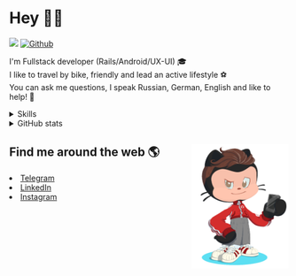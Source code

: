 # Hey 👋🏻 

![](https://komarev.com/ghpvc/?username=your-github-HarshBarash&color=grey) [![Github](https://img.shields.io/github/followers/HarshBarash?label=Follow&style=social)](https://github.com/HarshBarash)

I'm  Fullstack developer (Rails/Android/UX-UI) 🎓  <br />
I like to travel by bike, friendly and lead an active lifestyle ⚽ <br />
You can ask me questions, I speak Russian, German, English and like to help! 💬  <br />

<details>
    <summary> Skills </summary>
   <p>
      <br/>
      <img src="https://img.shields.io/badge/Ruby_on_Rails-CC0000?style=for-the-badge&logo=ruby-on-rails&logoColor=white" />
      <img src="https://img.shields.io/badge/Ruby-CC342D?style=for-the-badge&logo=ruby&logoColor=white" />
      <img src="https://img.shields.io/badge/Bootstrap-563D7C?style=for-the-badge&logo=bootstrap&logoColor=white" />
      <img src="https://img.shields.io/badge/PostgreSQL-316192?style=for-the-badge&logo=postgresql&logoColor=white" />
      <img src="https://img.shields.io/badge/SQLite-07405E?style=for-the-badge&logo=sqlite&logoColor=white" />
      <img src="https://img.shields.io/badge/Heroku-430098?style=for-the-badge&logo=heroku&logoColor=white"/>
      <img src="https://img.shields.io/badge/GitHub-100000?style=for-the-badge&logo=github&logoColor=white" />
      <br/>
      <img src="https://img.shields.io/badge/Android-3DDC84?style=for-the-badge&logo=android&logoColor=white" />
      <img src="https://img.shields.io/badge/Kotlin-0095D5?&style=for-the-badge&logo=kotlin&logoColor=white" />
      <img src="https://img.shields.io/badge/Java-ED8B00?style=for-the-badge&logo=java&logoColor=white" />
      <img src="https://img.shields.io/badge/Figma-F24E1E?style=for-the-badge&logo=figma&logoColor=white" />
      <img src="https://img.shields.io/badge/firebase-ffca28?style=for-the-badge&logo=firebase&logoColor=black" />
      <img src="https://img.shields.io/badge/Python-FFD43B?style=for-the-badge&logo=python&logoColor=darkgreen" />
      <img src="https://img.shields.io/badge/Trello-0052CC?style=for-the-badge&logo=trello&logoColor=white" />
      <img src="https://img.shields.io/badge/Ubuntu-E95420?style=for-the-badge&logo=ubuntu&logoColor=white" />

   </details>


<details>
    <summary> GitHub stats</summary>
    <br />
   
<!--START_SECTION:waka-->
![Code Time](http://img.shields.io/badge/Code%20Time-258%20hrs%204%20mins-blue)

**🐱 My GitHub Data** 

> 🏆 384 Contributions in the Year 2022
 > 
> 📦 289.8 kB Used in GitHub's Storage 
 > 
> 💼 Opted to Hire
 > 
> 📜 20 Public Repositories 
 > 
> 🔑 37 Private Repositories  
 > 
**I'm a Night 🦉** 

```text
🌞 Morning    65 commits     ██░░░░░░░░░░░░░░░░░░░░░░░   9.8% 
🌆 Daytime    185 commits    ███████░░░░░░░░░░░░░░░░░░   27.9% 
🌃 Evening    313 commits    ███████████░░░░░░░░░░░░░░   47.21% 
🌙 Night      100 commits    ███░░░░░░░░░░░░░░░░░░░░░░   15.08%

```
📅 **I'm Most Productive on Saturday** 

```text
Monday       74 commits     ██░░░░░░░░░░░░░░░░░░░░░░░   11.16% 
Tuesday      94 commits     ███░░░░░░░░░░░░░░░░░░░░░░   14.18% 
Wednesday    100 commits    ███░░░░░░░░░░░░░░░░░░░░░░   15.08% 
Thursday     80 commits     ███░░░░░░░░░░░░░░░░░░░░░░   12.07% 
Friday       94 commits     ███░░░░░░░░░░░░░░░░░░░░░░   14.18% 
Saturday     121 commits    ████░░░░░░░░░░░░░░░░░░░░░   18.25% 
Sunday       100 commits    ███░░░░░░░░░░░░░░░░░░░░░░   15.08%

```


📊 **This Week I Spent My Time On** 

```text
⌚︎ Time Zone: Asia/Yekaterinburg

💬 Programming Languages: 
Ruby                     5 hrs 51 mins       █████████████████████░░░░   84.48% 
ERB                      27 mins             █░░░░░░░░░░░░░░░░░░░░░░░░   6.7% 
Text                     12 mins             ░░░░░░░░░░░░░░░░░░░░░░░░░   3.1% 
SCSS                     6 mins              ░░░░░░░░░░░░░░░░░░░░░░░░░   1.58% 
JSON                     5 mins              ░░░░░░░░░░░░░░░░░░░░░░░░░   1.25%

🔥 Editors: 
RubyMine                 6 hrs 55 mins       █████████████████████████   100.0%

💻 Operating System: 
Linux                    6 hrs 55 mins       █████████████████████████   100.0%

```

**I Mostly Code in Ruby** 

```text
Ruby                     29 repos            █████████████░░░░░░░░░░░░   54.72% 
Kotlin                   11 repos            █████░░░░░░░░░░░░░░░░░░░░   20.75% 
Java                     7 repos             ███░░░░░░░░░░░░░░░░░░░░░░   13.21% 
JavaScript               4 repos             ██░░░░░░░░░░░░░░░░░░░░░░░   7.55% 
Python                   2 repos             █░░░░░░░░░░░░░░░░░░░░░░░░   3.77%

```



 Last Updated on 09/04/2022 16:16:03 UTC
<!--END_SECTION:waka-->
   
<!--    <p align="center">
        <img src="https://github-profile-trophy.vercel.app/?username=HarshBarash&theme=darkhub&margin-w=15" alt="Trophies GitHub" />
    </p>
 -->
   
</details>

## Find me around the web 🌎 <a href="https://github.com//HarshBarash"><img align="right" width="175" height="225" src="https://github.com/HarshBarash/HarshBarash/blob/master/app/assets/images/antonbaranov.png"></a>
<li> <a href="https://t.me/HarshBarash"> Telegram </a> </li>
<li> <a href="https://linkedin.com/in/HarshBarash"> LinkedIn </a> </li>
<li> <a href="https://www.instagram.com/harsh.barash/"> Instagram </a> </li>
